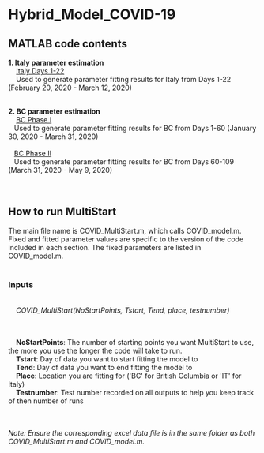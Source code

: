 # Hybrid_Model_COVID-19

## MATLAB code contents
**1. Italy parameter estimation**
<br /> &nbsp;&nbsp;&nbsp;
[Italy Days 1-22](https://github.com/cedholm/Hybrid_Model_COVID-19/tree/main/Italy%20Parameter%20Estimation)
<br /> &nbsp;&nbsp;&nbsp;
Used to generate parameter fitting results for Italy from Days 1-22 (February 20, 2020 - March 12, 2020)
<br /> &nbsp;&nbsp;


**2. BC parameter estimation**
<br /> &nbsp;&nbsp;&nbsp;
[BC Phase I](https://github.com/cedholm/Hybrid_Model_COVID-19/tree/main/BC%20Parameter%20Estimation/Phase%201)
<br /> &nbsp;&nbsp;
Used to generate parameter fitting results for BC from Days 1-60 (January 30, 2020 - March 31, 2020)
<br /> &nbsp;&nbsp;
<br /> &nbsp;&nbsp;
[BC Phase II](https://github.com/cedholm/Hybrid_Model_COVID-19/tree/main/BC%20Parameter%20Estimation/Phase%202)
<br /> &nbsp;&nbsp;
Used to generate parameter fitting results for BC from Days 60-109 (March 31, 2020 - May 9, 2020)
<br /> &nbsp;&nbsp;
<br /> &nbsp;&nbsp;


## How to run MultiStart
The main file name is COVID_MultiStart.m, which calls COVID_model.m. Fixed and fitted parameter values are specific to the version of the code included in each section. The fixed parameters are listed in COVID_model.m.
<br /> &nbsp;&nbsp;

### Inputs ###
<br /> &nbsp;&nbsp;&nbsp;
*COVID_MultiStart(NoStartPoints, Tstart, Tend, place, testnumber)*
<br /> &nbsp;&nbsp;&nbsp;

<br /> &nbsp;&nbsp;&nbsp;
**NoStartPoints**: The number of starting points you want MultiStart to use, the more you use the longer the code will take to run. 
<br /> &nbsp;&nbsp;&nbsp;
**Tstart**: Day of data you want to start fitting the model to 
<br /> &nbsp;&nbsp;&nbsp;
**Tend**: Day of data you want to end fitting the model to 
<br /> &nbsp;&nbsp;&nbsp;
**Place**: Location you are fitting for ('BC' for British Columbia or 'IT' for Italy)
<br /> &nbsp;&nbsp;&nbsp;
**Testnumber**: Test number recorded on all outputs to help you keep track of then number of runs
<br /> &nbsp;&nbsp;&nbsp;
<br /> &nbsp;&nbsp;&nbsp;

*Note: Ensure the corresponding excel data file is in the same folder as both COVID_MultiStart.m and COVID_model.m.*
<br /> &nbsp;&nbsp;&nbsp;
